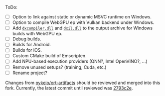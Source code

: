 ToDo:
- [ ] Option to link against static or dynamic MSVC runtime on Windows.
- [ ] Option to compile WebGPU ep with Vulkan backend under Windows.
- [ ] Add [`dxcompiler.dll`](https://github.com/alfatraining/ort-artifacts-staging/actions/runs/13452162958/job/37588407901#step:8:19204) and [`dxil.dll`](https://github.com/alfatraining/ort-artifacts-staging/actions/runs/13452162958/job/37588407901#step:8:19213) to the output archive for Windows builds with WebGPU ep.
- [ ] Debug builds.
- [ ] Builds for Android.
- [ ] Builds for iOS.
- [ ] Custom CMake build of Emscripten.
- [ ] Add NPU-based execution providers (QNN?, Intel OpenVINO?, ...)
- [ ] Remove unused setups? (training, Cuda, etc.)
- [ ] Rename project?

Changes from [pykeio/ort-artifacts](https://github.com/pykeio/ort-artifacts) should be reviewed and merged into this fork.
Currently, the latest commit until reviewed was [2793c2e](https://github.com/alfatraining/ort-artifacts-staging/tree/2793c2e33712de2f5c19435af438c95ceada8085).